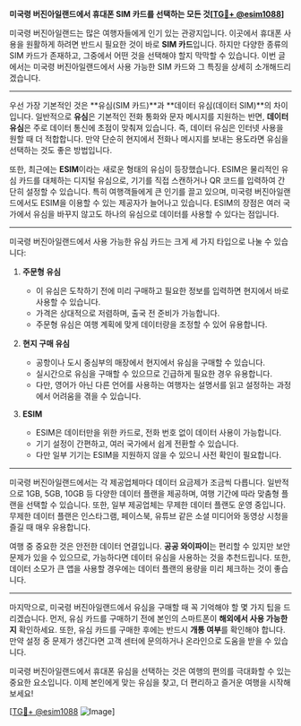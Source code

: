 **미국령 버진아일랜드에서 휴대폰 SIM 카드를 선택하는 모든 것[[TG💪+ @esim1088](https://t.me/s/esim1088)]**

미국령 버진아일랜드는 많은 여행자들에게 인기 있는 관광지입니다. 이곳에서 휴대폰 사용을 원활하게 하려면 반드시 필요한 것이 바로 **SIM 카드**입니다. 하지만 다양한 종류의 SIM 카드가 존재하고, 그중에서 어떤 것을 선택해야 할지 막막할 수 있습니다. 이번 글에서는 미국령 버진아일랜드에서 사용 가능한 SIM 카드와 그 특징을 상세히 소개해드리겠습니다.

---

우선 가장 기본적인 것은 **유심(SIM 카드)**과 **데이터 유심(데이터 SIM)**의 차이입니다. 일반적으로 **유심**은 기본적인 전화 통화와 문자 메시지를 지원하는 반면, **데이터 유심**은 주로 데이터 통신에 초점이 맞춰져 있습니다. 즉, 데이터 유심은 인터넷 사용을 원할 때 더 적합합니다. 만약 단순히 현지에서 전화나 메시지를 보내는 용도라면 유심을 선택하는 것도 좋은 방법입니다.

또한, 최근에는 **ESIM**이라는 새로운 형태의 유심이 등장했습니다. ESIM은 물리적인 유심 카드를 대체하는 디지털 유심으로, 기기를 직접 스캔하거나 QR 코드를 입력하여 간단히 설정할 수 있습니다. 특히 여행객들에게 큰 인기를 끌고 있으며, 미국령 버진아일랜드에서도 ESIM을 이용할 수 있는 제공자가 늘어나고 있습니다. ESIM의 장점은 여러 국가에서 유심을 바꾸지 않고도 하나의 유심으로 데이터를 사용할 수 있다는 점입니다.

---

미국령 버진아일랜드에서 사용 가능한 유심 카드는 크게 세 가지 타입으로 나눌 수 있습니다:

1. **주문형 유심**
   - 이 유심은 도착하기 전에 미리 구매하고 필요한 정보를 입력하면 현지에서 바로 사용할 수 있습니다.
   - 가격은 상대적으로 저렴하며, 출국 전 준비가 가능합니다.
   - 주문형 유심은 여행 계획에 맞게 데이터량을 조정할 수 있어 유용합니다.

2. **현지 구매 유심**
   - 공항이나 도시 중심부의 매장에서 현지에서 유심을 구매할 수 있습니다.
   - 실시간으로 유심을 구매할 수 있으므로 긴급하게 필요한 경우 유용합니다.
   - 다만, 영어가 아닌 다른 언어를 사용하는 여행자는 설명서를 읽고 설정하는 과정에서 어려움을 겪을 수 있습니다.

3. **ESIM**
   - ESIM은 데이터만을 위한 카드로, 전화 번호 없이 데이터 사용이 가능합니다.
   - 기기 설정이 간편하고, 여러 국가에서 쉽게 전환할 수 있습니다.
   - 다만 일부 기기는 ESIM을 지원하지 않을 수 있으니 사전 확인이 필요합니다.

---

미국령 버진아일랜드에서는 각 제공업체마다 데이터 요금제가 조금씩 다릅니다. 일반적으로 1GB, 5GB, 10GB 등 다양한 데이터 플랜을 제공하며, 여행 기간에 따라 맞춤형 플랜을 선택할 수 있습니다. 또한, 일부 제공업체는 무제한 데이터 플랜도 운영 중입니다. 무제한 데이터 플랜은 인스타그램, 페이스북, 유튜브 같은 소셜 미디어와 동영상 시청을 즐길 때 매우 유용합니다.

여행 중 중요한 것은 안전한 데이터 연결입니다. **공공 와이파이**는 편리할 수 있지만 보안 문제가 있을 수 있으므로, 가능하다면 데이터 유심을 사용하는 것을 추천드립니다. 또한, 데이터 소모가 큰 앱을 사용할 경우에는 데이터 플랜의 용량을 미리 체크하는 것이 좋습니다.

---

마지막으로, 미국령 버진아일랜드에서 유심을 구매할 때 꼭 기억해야 할 몇 가지 팁을 드리겠습니다. 먼저, 유심 카드를 구매하기 전에 본인의 스마트폰이 **해외에서 사용 가능한지** 확인하세요. 또한, 유심 카드를 구매한 후에는 반드시 **개통 여부**를 확인해야 합니다. 만약 설정 중 문제가 생긴다면 고객 센터에 문의하거나 온라인으로 도움을 받을 수 있습니다.

미국령 버진아일랜드에서 휴대폰 유심을 선택하는 것은 여행의 편의를 극대화할 수 있는 중요한 요소입니다. 이제 본인에게 맞는 유심을 찾고, 더 편리하고 즐거운 여행을 시작해보세요!

[[TG💪+ @esim1088](https://t.me/s/esim1088) ![Image](https://i.postimg.cc/Y0z9fWf4/image.png)]